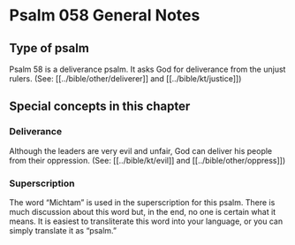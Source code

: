 # Psalm 058 General Notes
## Type of psalm

Psalm 58 is a deliverance psalm. It asks God for deliverance from the unjust rulers. (See: [[../bible/other/deliverer]] and [[../bible/kt/justice]])

## Special concepts in this chapter

### Deliverance
Although the leaders are very evil and unfair, God can deliver his people from their oppression. (See: [[../bible/kt/evil]] and [[../bible/other/oppress]])

### Superscription
The word “Michtam” is used in the superscription for this psalm. There is much discussion about this word but, in the end, no one is certain what it means. It is easiest to transliterate this word into your language, or you can simply translate it as “psalm.”